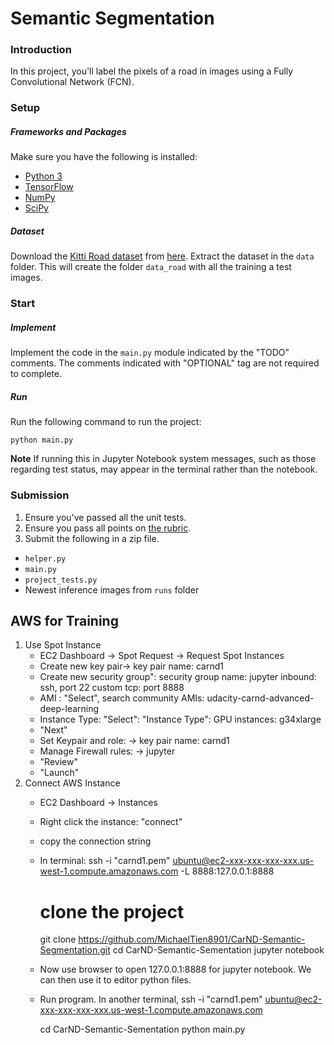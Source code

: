 # Semantic Segmentation
### Introduction
In this project, you'll label the pixels of a road in images using a Fully Convolutional Network (FCN).

### Setup
##### Frameworks and Packages
Make sure you have the following is installed:
 - [Python 3](https://www.python.org/)
 - [TensorFlow](https://www.tensorflow.org/)
 - [NumPy](http://www.numpy.org/)
 - [SciPy](https://www.scipy.org/)
##### Dataset
Download the [Kitti Road dataset](http://www.cvlibs.net/datasets/kitti/eval_road.php) from [here](http://www.cvlibs.net/download.php?file=data_road.zip).  Extract the dataset in the `data` folder.  This will create the folder `data_road` with all the training a test images.

### Start
##### Implement
Implement the code in the `main.py` module indicated by the "TODO" comments.
The comments indicated with "OPTIONAL" tag are not required to complete.
##### Run
Run the following command to run the project:
```
python main.py
```
**Note** If running this in Jupyter Notebook system messages, such as those regarding test status, may appear in the terminal rather than the notebook.

### Submission
1. Ensure you've passed all the unit tests.
2. Ensure you pass all points on [the rubric](https://review.udacity.com/#!/rubrics/989/view).
3. Submit the following in a zip file.
 - `helper.py`
 - `main.py`
 - `project_tests.py`
 - Newest inference images from `runs` folder
 
 ## AWS for Training
 1. Use Spot Instance
    * EC2 Dashboard -> Spot Request -> Request Spot Instances
    * Create new key pair-> key pair name: carnd1
    * Create new security group": 
       security group name: jupyter 
       inbound: ssh, port 22
       custom tcp: port 8888
    * AMI : "Select", search community AMIs: 	udacity-carnd-advanced-deep-learning
    * Instance Type: "Select": "Instance Type": GPU instances: g34xlarge
    * "Next"
    * Set Keypair and role: -> key pair name: carnd1
    * Manage Firewall rules: -> jupyter
    * "Review"
    * "Launch"
 2. Connect AWS Instance
    * EC2 Dashboard -> Instances
    * Right click the instance: "connect"
    * copy the connection string
    * In terminal:
       ssh -i "carnd1.pem" ubuntu@ec2-xxx-xxx-xxx-xxx.us-west-1.compute.amazonaws.com -L 8888:127.0.0.1:8888
       # clone the project
       git clone https://github.com/MichaelTien8901/CarND-Semantic-Segmentation.git
       cd CarND-Semantic-Sementation
       jupyter notebook
       
    * Now use browser to open 127.0.0.1:8888 for jupyter notebook. We can then use it to editor python files.
    * Run program. In another terminal, 
      ssh -i "carnd1.pem" ubuntu@ec2-xxx-xxx-xxx-xxx.us-west-1.compute.amazonaws.com
      
      cd CarND-Semantic-Sementation
      python main.py
      
       
       
    
 
    
 
